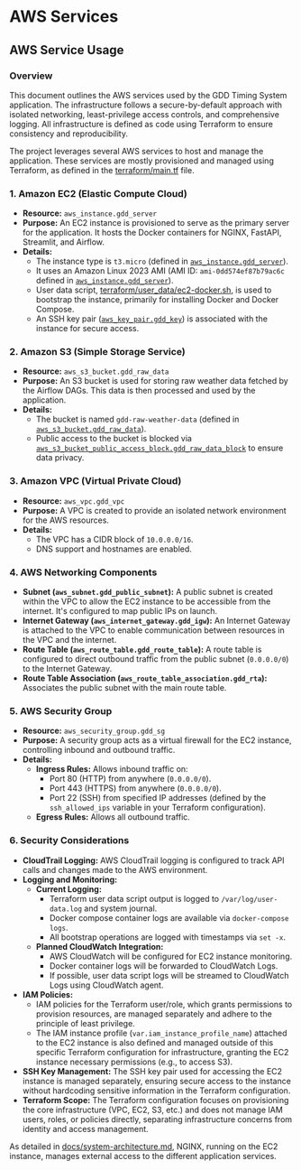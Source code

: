 # AWS Services

## AWS Service Usage

### Overview

This document outlines the AWS services used by the GDD Timing System application. The infrastructure follows a secure-by-default approach with isolated networking, least-privilege access controls, and comprehensive logging. All infrastructure is defined as code using Terraform to ensure consistency and reproducibility.

The project leverages several AWS services to host and manage the application. These services are mostly provisioned and managed using Terraform, as defined in the [terraform/main.tf](terraform/main.tf) file.


### 1. Amazon EC2 (Elastic Compute Cloud)

- **Resource:** `aws_instance.gdd_server`
- **Purpose:** An EC2 instance is provisioned to serve as the primary server for the application. It hosts the Docker containers for NGINX, FastAPI, Streamlit, and Airflow.
- **Details:**
  - The instance type is `t3.micro` (defined in [`aws_instance.gdd_server`](terraform/main.tf)).
  - It uses an Amazon Linux 2023 AMI (AMI ID: `ami-0dd574ef87b79ac6c` defined in [`aws_instance.gdd_server`](terraform/main.tf)).
  - User data script, [terraform/user_data/ec2-docker.sh](terraform/user_data/ec2-docker.sh), is used to bootstrap the instance, primarily for installing Docker and Docker Compose.
  - An SSH key pair ([`aws_key_pair.gdd_key`](terraform/main.tf)) is associated with the instance for secure access.

### 2. Amazon S3 (Simple Storage Service)

- **Resource:** `aws_s3_bucket.gdd_raw_data`
- **Purpose:** An S3 bucket is used for storing raw weather data fetched by the Airflow DAGs. This data is then processed and used by the application.
- **Details:**
  - The bucket is named `gdd-raw-weather-data` (defined in [`aws_s3_bucket.gdd_raw_data`](terraform/main.tf)).
  - Public access to the bucket is blocked via [`aws_s3_bucket_public_access_block.gdd_raw_data_block`](terraform/main.tf) to ensure data privacy.

### 3. Amazon VPC (Virtual Private Cloud)

- **Resource:** `aws_vpc.gdd_vpc`
- **Purpose:** A VPC is created to provide an isolated network environment for the AWS resources.
- **Details:**
  - The VPC has a CIDR block of `10.0.0.0/16`.
  - DNS support and hostnames are enabled.

### 4. AWS Networking Components

- **Subnet (`aws_subnet.gdd_public_subnet`):** A public subnet is created within the VPC to allow the EC2 instance to be accessible from the internet. It's configured to map public IPs on launch.
- **Internet Gateway (`aws_internet_gateway.gdd_igw`):** An Internet Gateway is attached to the VPC to enable communication between resources in the VPC and the internet.
- **Route Table (`aws_route_table.gdd_route_table`):** A route table is configured to direct outbound traffic from the public subnet (`0.0.0.0/0`) to the Internet Gateway.
- **Route Table Association (`aws_route_table_association.gdd_rta`):** Associates the public subnet with the main route table.

### 5. AWS Security Group

- **Resource:** `aws_security_group.gdd_sg`
- **Purpose:** A security group acts as a virtual firewall for the EC2 instance, controlling inbound and outbound traffic.
- **Details:**
  - **Ingress Rules:** Allows inbound traffic on:
    - Port 80 (HTTP) from anywhere (`0.0.0.0/0`).
    - Port 443 (HTTPS) from anywhere (`0.0.0.0/0`).
    - Port 22 (SSH) from specified IP addresses (defined by the `ssh_allowed_ips` variable in your Terraform configuration).
  - **Egress Rules:** Allows all outbound traffic.

### 6. Security Considerations

- **CloudTrail Logging:** AWS CloudTrail logging is configured to track API calls and changes made to the AWS environment.
- **Logging and Monitoring:**
  - **Current Logging:**
    - Terraform user data script output is logged to `/var/log/user-data.log` and system journal.
    - Docker compose container logs are available via `docker-compose logs`.
    - All bootstrap operations are logged with timestamps via `set -x`.
  - **Planned CloudWatch Integration:**
    - AWS CloudWatch will be configured for EC2 instance monitoring.
    - Docker container logs will be forwarded to CloudWatch Logs.
    - If possible, user data script logs will be streamed to CloudWatch Logs using CloudWatch agent.
- **IAM Policies:**
  - IAM policies for the Terraform user/role, which grants permissions to provision resources, are managed separately and adhere to the principle of least privilege.
  - The IAM instance profile (`var.iam_instance_profile_name`) attached to the EC2 instance is also defined and managed outside of this specific Terraform configuration for infrastructure, granting the EC2 instance necessary permissions (e.g., to access S3).
- **SSH Key Management:** The SSH key pair used for accessing the EC2 instance is managed separately, ensuring secure access to the instance without hardcoding sensitive information in the Terraform configuration.
- **Terraform Scope:** The Terraform configuration focuses on provisioning the core infrastructure (VPC, EC2, S3, etc.) and does not manage IAM users, roles, or policies directly, separating infrastructure concerns from identity and access management.

As detailed in [docs/system-architecture.md](docs/system-architecture.md), NGINX, running on the EC2 instance, manages external access to the different application services.
